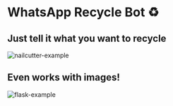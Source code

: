 # WhatsApp Recycle Bot ♻️

## Just tell it what you want to recycle
![nailcutter-example](https://github.com/ansh-saini/recycle-whatsapp-bot/assets/32511936/5eab6bc1-4f02-482a-b7ca-752ccc336e0d)

## Even works with images!
![flask-example](https://github.com/ansh-saini/recycle-whatsapp-bot/assets/32511936/11a034e5-acdc-48dc-bbff-39f03e7e95a5)

